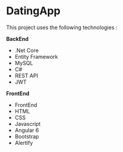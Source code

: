 # DatingApp
This project uses the following technologies : 

<b>BackEnd</b> 
<ul>
  <li>.Net Core</li>
  <li>Entity Framework</li>
  <li>MySQL</li>
  <li>C#</li> 
  <li>REST API</li>
  <li>JWT</li>
</ul> 
<b>FrontEnd</b> 
<ul>  
  <li>FrontEnd</li>
  <li>HTML</li> 
  <li>CSS</li> 
  <li>Javascript</li> 
  <li>Angular 6</li> 
  <li>Bootstrap</li>
  <li>Alertify</li>
</ul>

